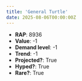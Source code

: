 ```yaml
---
title: 'General Turtle'
date: 2025-08-06T00:00:00Z
---
```

- **RAP**: 8936
- **Value**: -1
- **Demand level**: -1
- **Trend**: -1
- **Projected?**: True
- **Hyped?**: True
- **Rare?**: True
